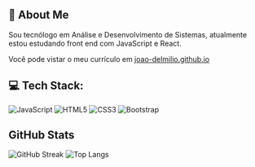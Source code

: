 ## 🚀 About Me
Sou tecnólogo em Análise e Desenvolvimento de Sistemas, atualmente estou estudando front end com JavaScript e React.

Você pode vistar o meu currículo em [joao-delmilio.github.io](https://joao-delmilio.github.io/)

## 💻 Tech Stack:

![JavaScript](https://img.shields.io/badge/javascript-%23323330.svg?style=for-the-badge&logo=javascript&logoColor=%23F7DF1E) ![HTML5](https://img.shields.io/badge/html5-%23E34F26.svg?style=for-the-badge&logo=html5&logoColor=white) ![CSS3](https://img.shields.io/badge/css3-%231572B6.svg?style=for-the-badge&logo=css3&logoColor=white) ![Bootstrap](https://img.shields.io/badge/bootstrap-%238511FA.svg?style=for-the-badge&logo=bootstrap&logoColor=white)

## GitHub Stats
![GitHub Streak](https://streak-stats.demolab.com/?user=joao-delmilio) 
![Top Langs](https://github-readme-stats.vercel.app/api/top-langs/?username=joao-delmilio&layout=compact) 

